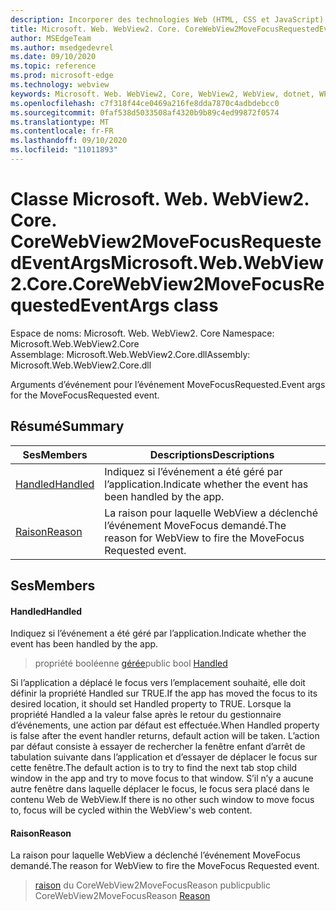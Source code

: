 ```yaml
---
description: Incorporer des technologies Web (HTML, CSS et JavaScript) dans vos applications natives avec le contrôle Microsoft Edge WebView2
title: Microsoft. Web. WebView2. Core. CoreWebView2MoveFocusRequestedEventArgs
author: MSEdgeTeam
ms.author: msedgedevrel
ms.date: 09/10/2020
ms.topic: reference
ms.prod: microsoft-edge
ms.technology: webview
keywords: Microsoft. Web. WebView2, Core, WebView2, WebView, dotnet, WPF, WinForms, application, Edge, CoreWebView2, CoreWebView2Controller, contrôle de navigateur, Edge html, Microsoft. Web. WebView2. Core. CoreWebView2MoveFocusRequestedEventArgs
ms.openlocfilehash: c7f318f44ce0469a216fe8dda7870c4adbdebcc0
ms.sourcegitcommit: 0faf538d5033508af4320b9b89c4ed99872f0574
ms.translationtype: MT
ms.contentlocale: fr-FR
ms.lasthandoff: 09/10/2020
ms.locfileid: "11011893"
---
```

# <span data-ttu-id="feffb-104">Classe Microsoft. Web. WebView2. Core. CoreWebView2MoveFocusRequestedEventArgs</span><span class="sxs-lookup"><span data-stu-id="feffb-104">Microsoft.Web.WebView2.Core.CoreWebView2MoveFocusRequestedEventArgs class</span></span> 

<span data-ttu-id="feffb-105">Espace de noms: Microsoft. Web. WebView2. Core </span><span class="sxs-lookup"><span data-stu-id="feffb-105">Namespace: Microsoft.Web.WebView2.Core</span></span>\
<span data-ttu-id="feffb-106">Assemblage: Microsoft.Web.WebView2.Core.dll</span><span class="sxs-lookup"><span data-stu-id="feffb-106">Assembly: Microsoft.Web.WebView2.Core.dll</span></span>

<span data-ttu-id="feffb-107">Arguments d’événement pour l’événement MoveFocusRequested.</span><span class="sxs-lookup"><span data-stu-id="feffb-107">Event args for the MoveFocusRequested event.</span></span>

## <span data-ttu-id="feffb-108">Résumé</span><span class="sxs-lookup"><span data-stu-id="feffb-108">Summary</span></span>

 <span data-ttu-id="feffb-109">Ses</span><span class="sxs-lookup"><span data-stu-id="feffb-109">Members</span></span>                        | <span data-ttu-id="feffb-110">Descriptions</span><span class="sxs-lookup"><span data-stu-id="feffb-110">Descriptions</span></span>
--------------------------------|---------------------------------------------
[<span data-ttu-id="feffb-111">Handled</span><span class="sxs-lookup"><span data-stu-id="feffb-111">Handled</span></span>](#handled) | <span data-ttu-id="feffb-112">Indiquez si l’événement a été géré par l’application.</span><span class="sxs-lookup"><span data-stu-id="feffb-112">Indicate whether the event has been handled by the app.</span></span>
[<span data-ttu-id="feffb-113">Raison</span><span class="sxs-lookup"><span data-stu-id="feffb-113">Reason</span></span>](#reason) | <span data-ttu-id="feffb-114">La raison pour laquelle WebView a déclenché l’événement MoveFocus demandé.</span><span class="sxs-lookup"><span data-stu-id="feffb-114">The reason for WebView to fire the MoveFocus Requested event.</span></span>

## <span data-ttu-id="feffb-115">Ses</span><span class="sxs-lookup"><span data-stu-id="feffb-115">Members</span></span>

#### <span data-ttu-id="feffb-116">Handled</span><span class="sxs-lookup"><span data-stu-id="feffb-116">Handled</span></span> 

<span data-ttu-id="feffb-117">Indiquez si l’événement a été géré par l’application.</span><span class="sxs-lookup"><span data-stu-id="feffb-117">Indicate whether the event has been handled by the app.</span></span>

> <span data-ttu-id="feffb-118">propriété booléenne [gérée](#handled)</span><span class="sxs-lookup"><span data-stu-id="feffb-118">public bool [Handled](#handled)</span></span>

<span data-ttu-id="feffb-119">Si l’application a déplacé le focus vers l’emplacement souhaité, elle doit définir la propriété Handled sur TRUE.</span><span class="sxs-lookup"><span data-stu-id="feffb-119">If the app has moved the focus to its desired location, it should set Handled property to TRUE.</span></span> <span data-ttu-id="feffb-120">Lorsque la propriété Handled a la valeur false après le retour du gestionnaire d’événements, une action par défaut est effectuée.</span><span class="sxs-lookup"><span data-stu-id="feffb-120">When Handled property is false after the event handler returns, default action will be taken.</span></span> <span data-ttu-id="feffb-121">L’action par défaut consiste à essayer de rechercher la fenêtre enfant d’arrêt de tabulation suivante dans l’application et d’essayer de déplacer le focus sur cette fenêtre.</span><span class="sxs-lookup"><span data-stu-id="feffb-121">The default action is to try to find the next tab stop child window in the app and try to move focus to that window.</span></span> <span data-ttu-id="feffb-122">S’il n’y a aucune autre fenêtre dans laquelle déplacer le focus, le focus sera placé dans le contenu Web de WebView.</span><span class="sxs-lookup"><span data-stu-id="feffb-122">If there is no other such window to move focus to, focus will be cycled within the WebView's web content.</span></span>

#### <span data-ttu-id="feffb-123">Raison</span><span class="sxs-lookup"><span data-stu-id="feffb-123">Reason</span></span> 

<span data-ttu-id="feffb-124">La raison pour laquelle WebView a déclenché l’événement MoveFocus demandé.</span><span class="sxs-lookup"><span data-stu-id="feffb-124">The reason for WebView to fire the MoveFocus Requested event.</span></span>

> <span data-ttu-id="feffb-125">[raison](#reason) du CoreWebView2MoveFocusReason public</span><span class="sxs-lookup"><span data-stu-id="feffb-125">public CoreWebView2MoveFocusReason [Reason](#reason)</span></span>

